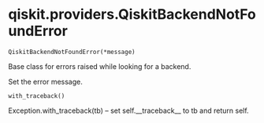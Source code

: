 # qiskit.providers.QiskitBackendNotFoundError

<span id="undefined" />

`QiskitBackendNotFoundError(*message)`

Base class for errors raised while looking for a backend.

Set the error message.

<span id="undefined" />

`with_traceback()`

Exception.with\_traceback(tb) – set self.\_\_traceback\_\_ to tb and return self.
